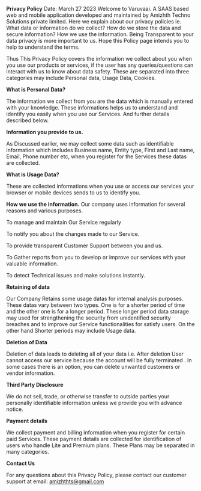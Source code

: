**Privacy Policy**
Date: March 27 2023
Welcome to Varuvaai. A SAAS based web and mobile application developed and maintained by Amizhth Techno Solutions private limited. Here we explain about our privacy policies ie. What data or information do we collect? How do we store the data and secure information? How we use the information. Being Transparent to your data privacy is more important to us. Hope this Policy page intends you to help to understand the terms. 

Thus This Privacy Policy covers the information we collect about you when you use our products or services, if the user has any queries/questions can interact with us to know about data safety. These are separated into three categories may include Personal data, Usage Data, Cookies.

**What is Personal Data?**

The information we collect from you are the data which is manually entered with your knowledge. These informations helps us to understand and identify you easily when you use our Services. And further details  described below.

**Information you provide to us.**

As Discussed earlier, we may collect some data such as identifiable information which includes Business name, Entity type, First and Last name, Email, Phone number etc, when you register for the Services these datas are collected.

**What is Usage Data?**

These are collected informations when you use or access our services your browser or mobile devices  sends to us to identify you. 

 **How we use the information.**
Our company uses information for several reasons and various purposes.

To manage and maintain Our Service regularly

To notify you about the changes made to our Service.

To provide transparent Customer Support between you and us.

To Gather reports from you to develop or improve our services with your valuable information.

To detect Technical issues and make solutions instantly.

**Retaining of data** 

Our Company Retains some usage datas for internal analysis purposes. These datas vary between two types. One is for a shorter period of time and the other one is for a longer period. These longer period data storage may used for strengthening the  security from unidentified security breaches and to improve our Service functionalities for satisfy users. On the other hand Shorter periods may include Usage data.  
 
**Deletion of Data**

Deletion of data leads to deleting all of your data i.e. After deletion User cannot access our service because the account will be fully terminated . In some cases there is an option, you can delete unwanted customers or vendor information.

**Third Party Disclosure**

We do not sell, trade, or otherwise transfer to outside parties your personally identifiable information unless we provide you with advance notice. 

**Payment details**

We collect payment and billing information when you register for certain paid Services. These payment details are collected for identification of users who handle Lite and Premium plans. These Plans may be separated in many categories.

**Contact Us**

For any questions about this Privacy Policy, please contact our customer support at email: amizhthts@gmail.com
